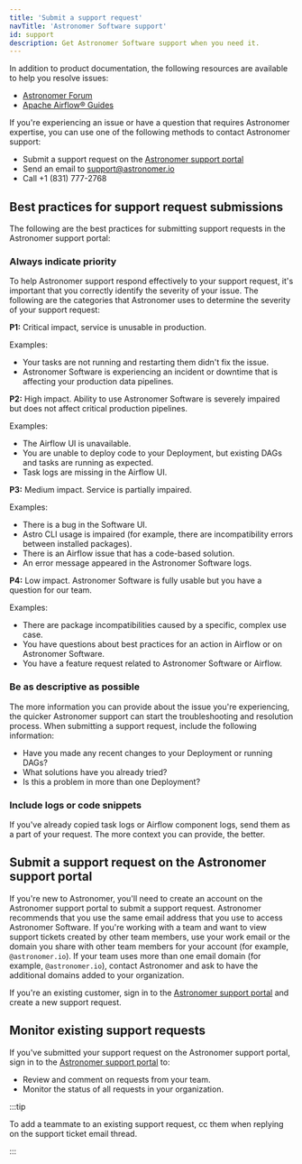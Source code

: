 ```yaml
---
title: 'Submit a support request'
navTitle: 'Astronomer Software support'
id: support
description: Get Astronomer Software support when you need it.
---
```


In addition to product documentation, the following resources are available to help you resolve issues:

- [Astronomer Forum](https://forum.astronomer.io)
- [Apache Airflow® Guides](https://www.astronomer.io/guides/)

If you're experiencing an issue or have a question that requires Astronomer expertise, you can use one of the following methods to contact Astronomer support:

- Submit a support request on the [Astronomer support portal](https://support.astronomer.io/hc/en-us)
- Send an email to [support@astronomer.io](mailto:support@astronomer.io)
- Call +1 (831) 777-2768

## Best practices for support request submissions

The following are the best practices for submitting support requests in the Astronomer support portal:

### Always indicate priority

To help Astronomer support respond effectively to your support request, it's important that you correctly identify the severity of your issue. The following are the categories that Astronomer uses to determine the severity of your support request:

**P1:** Critical impact, service is unusable in production.

Examples:

- Your tasks are not running and restarting them didn't fix the issue.
- Astronomer Software is experiencing an incident or downtime that is affecting your production data pipelines.

**P2:** High impact. Ability to use Astronomer Software is severely impaired but does not affect critical production pipelines.

Examples:

- The Airflow UI is unavailable.
- You are unable to deploy code to your Deployment, but existing DAGs and tasks are running as expected.
- Task logs are missing in the Airflow UI.

**P3:** Medium impact. Service is partially impaired.

Examples:

- There is a bug in the Software UI.
- Astro CLI usage is impaired (for example, there are incompatibility errors between installed packages).
- There is an Airflow issue that has a code-based solution.
- An error message appeared in the Astronomer Software logs.

**P4:** Low impact. Astronomer Software is fully usable but you have a question for our team.

Examples:

- There are package incompatibilities caused by a specific, complex use case.
- You have questions about best practices for an action in Airflow or on Astronomer Software.
- You have a feature request related to Astronomer Software or Airflow.

### Be as descriptive as possible

The more information you can provide about the issue you're experiencing, the quicker Astronomer support can start the troubleshooting and resolution process. When submitting a support request, include the following information:

- Have you made any recent changes to your Deployment or running DAGs?
- What solutions have you already tried?
- Is this a problem in more than one Deployment?

### Include logs or code snippets

If you've already copied task logs or Airflow component logs, send them as a part of your request. The more context you can provide, the better.

## Submit a support request on the Astronomer support portal

If you're new to Astronomer, you'll need to create an account on the Astronomer support portal to submit a support request. Astronomer recommends that you use the same email address that you use to access Astronomer Software. If you're working with a team and want to view support tickets created by other team members, use your work email or the domain you share with other team members for your account (for example, `@astronomer.io`). If your team uses more than one email domain (for example, `@astronomer.io`), contact Astronomer and ask to have the additional domains added to your organization.

If you're an existing customer, sign in to the [Astronomer support portal](https://support.astronomer.io) and create a new support request.

## Monitor existing support requests

If you've submitted your support request on the Astronomer support portal, sign in to the [Astronomer support portal](https://support.astronomer.io) to:

- Review and comment on requests from your team.
- Monitor the status of all requests in your organization.

:::tip

To add a teammate to an existing support request, cc them when replying on the support ticket email thread.

:::
